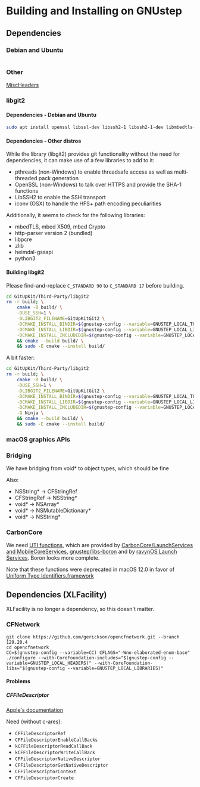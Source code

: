 # Building and Installing on GNUstep

## Dependencies

### Debian and Ubuntu

```bash
```

### Other

[MiscHeaders](https://github.com/ethanc8/MiscHeaders)

### libgit2

#### Dependencies - Debian and Ubuntu

```bash
sudo apt install openssl libssl-dev libssh2-1 libssh2-1-dev libmbedtls-dev libpcre2-dev zlib1g-dev python3
```

#### Dependencies - Other distros

While the library (libgit2) provides git functionality without the need for dependencies, it can make use of a few libraries to add to it:

* pthreads (non-Windows) to enable threadsafe access as well as multi-threaded pack generation
* OpenSSL (non-Windows) to talk over HTTPS and provide the SHA-1 functions
* LibSSH2 to enable the SSH transport
* iconv (OSX) to handle the HFS+ path encoding peculiarities

Additionally, it seems to check for the following libraries:

* mbedTLS, mbed X509, mbed Crypto
* http-parser version 2 (bundled)
* libpcre
* zlib
* heimdal-gssapi
* python3

#### Building libgit2

Please find-and-replace `C_STANDARD 90` to `C_STANDARD 17` before building.

```bash
cd GitUpKit/Third-Party/libgit2
rm -r build; \
    cmake -B build/ \
    -DUSE_SSH=1 \
    -DLIBGIT2_FILENAME=GitUpKitGit2 \
    -DCMAKE_INSTALL_BINDIR=$(gnustep-config --variable=GNUSTEP_LOCAL_TOOLS) \
    -DCMAKE_INSTALL_LIBDIR=$(gnustep-config --variable=GNUSTEP_LOCAL_LIBRARIES) \
    -DCMAKE_INSTALL_INCLUDEDIR=$(gnustep-config --variable=GNUSTEP_LOCAL_HEADERS)/GitUpKitGit2 \
    && cmake --build build/ \
    && sudo -E cmake --install build/
```

A bit faster:

```bash
cd GitUpKit/Third-Party/libgit2
rm -r build; \
    cmake -B build/ \
    -DUSE_SSH=1 \
    -DLIBGIT2_FILENAME=GitUpKitGit2 \
    -DCMAKE_INSTALL_BINDIR=$(gnustep-config --variable=GNUSTEP_LOCAL_TOOLS) \
    -DCMAKE_INSTALL_LIBDIR=$(gnustep-config --variable=GNUSTEP_LOCAL_LIBRARIES) \
    -DCMAKE_INSTALL_INCLUDEDIR=$(gnustep-config --variable=GNUSTEP_LOCAL_HEADERS)/GitUpKitGit2 \
    -G Ninja \
    && cmake --build build/ \
    && sudo -E cmake --install build/
```

### macOS graphics APIs

### Bridging

We have bridging from void* to object types, which should be fine

Also:
* NSString* &rarr; CFStringRef
* CFStringRef &rarr; NSString*
* void* &rarr; NSArray*
* void* &rarr; NSMutableDictionary*
* void* &rarr; NSString*

### CarbonCore

We need [UTI functions](https://developer.apple.com/library/archive/documentation/FileManagement/Conceptual/understanding_utis/understand_utis_intro/understand_utis_intro.html#//apple_ref/doc/uid/TP40001319-CH201-SW1), which are provided by [CarbonCore/LaunchServices and MobileCoreServices](https://developer.apple.com/documentation/coreservices/1448939-uttypecreatepreferredidentifierf?language=objc), [gnustep/libs-boron](https://github.com/gnustep/libs-boron/blob/master/Headers/LaunchServices/UTType.h) and by [ravynOS Launch Services](https://github.com/ravynsoft/ravynos/blob/main/Frameworks/LaunchServices/UTTypes.h). Boron looks more complete.

Note that these functions were deprecated in macOS 12.0 in favor of [Uniform Type Identifiers.framework](https://developer.apple.com/documentation/uniformtypeidentifiers?language=objc)

## Dependencies (XLFacility)

XLFacility is no longer a dependency, so this doesn't matter.

### CFNetwork

```
git clone https://github.com/gerickson/opencfnetwork.git --branch 129.20.4
cd opencfnetwork
CC=$(gnustep-config --variable=CC) CFLAGS="-Wno-elaborated-enum-base" ./configure --with-CoreFoundation-includes="$(gnustep-config --variable=GNUSTEP_LOCAL_HEADERS)" --with-CoreFoundation-libs="$(gnustep-config --variable=GNUSTEP_LOCAL_LIBRARIES)"
```

#### Problems

##### CFFileDescriptor

[Apple's documentation](https://developer.apple.com/documentation/corefoundation/cffiledescriptor?language=objc)

Need (without c-ares):
* `CFFileDescriptorRef`
* `CFFileDescriptorEnableCallBacks`
* `kCFFileDescriptorReadCallBack`
* `kCFFileDescriptorWriteCallBack`
* `CFFileDescriptorNativeDescriptor`
* `CFFileDescriptorGetNativeDescriptor`
* `CFFileDescriptorContext`
* `CFFileDescriptorCreate`
